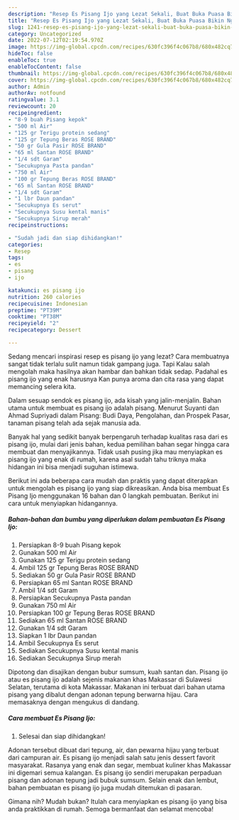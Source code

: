```yaml
---
description: "Resep Es Pisang Ijo yang Lezat Sekali, Buat Buka Puasa Bikin Ngiler"
title: "Resep Es Pisang Ijo yang Lezat Sekali, Buat Buka Puasa Bikin Ngiler"
slug: 1241-resep-es-pisang-ijo-yang-lezat-sekali-buat-buka-puasa-bikin-ngiler
category: Uncategorized
date: 2022-07-12T02:19:54.970Z
image: https://img-global.cpcdn.com/recipes/630fc396f4c067b8/680x482cq70/es-pisang-ijo-foto-resep-utama.jpg
hideToc: false
enableToc: true
enableTocContent: false
thumbnail: https://img-global.cpcdn.com/recipes/630fc396f4c067b8/680x482cq70/es-pisang-ijo-foto-resep-utama.jpg
cover: https://img-global.cpcdn.com/recipes/630fc396f4c067b8/680x482cq70/es-pisang-ijo-foto-resep-utama.jpg
author: Admin
authorAv: notfound
ratingvalue: 3.1
reviewcount: 20
recipeingredient:
- "8-9 buah Pisang kepok"
- "500 ml Air"
- "125 gr Terigu protein sedang"
- "125 gr Tepung Beras ROSE BRAND"
- "50 gr Gula Pasir ROSE BRAND"
- "65 ml Santan ROSE BRAND"
- "1/4 sdt Garam"
- "Secukupnya Pasta pandan"
- "750 ml Air"
- "100 gr Tepung Beras ROSE BRAND"
- "65 ml Santan ROSE BRAND"
- "1/4 sdt Garam"
- "1 lbr Daun pandan"
- "Secukupnya Es serut"
- "Secukupnya Susu kental manis"
- "Secukupnya Sirup merah"
recipeinstructions:

- "Sudah jadi dan siap dihidangkan!"
categories:
- Resep
tags:
- es
- pisang
- ijo

katakunci: es pisang ijo 
nutrition: 260 calories
recipecuisine: Indonesian
preptime: "PT39M"
cooktime: "PT38M"
recipeyield: "2"
recipecategory: Dessert

---
```



Sedang mencari inspirasi resep es pisang ijo yang lezat? Cara membuatnya sangat tidak terlalu sulit namun tidak gampang juga. Tapi Kalau salah mengolah maka hasilnya akan hambar dan bahkan tidak sedap. Padahal es pisang ijo yang enak harusnya Kan punya aroma dan cita rasa yang dapat memancing selera kita.


Dalam sesuap sendok es pisang ijo, ada kisah yang jalin-menjalin. Bahan utama untuk membuat es pisang ijo adalah pisang. Menurut Suyanti dan Ahmad Supriyadi dalam Pisang: Budi Daya, Pengolahan, dan Prospek Pasar, tanaman pisang telah ada sejak manusia ada.

Banyak hal yang sedikit banyak berpengaruh terhadap kualitas rasa dari es pisang ijo, mulai dari jenis bahan, kedua pemilihan bahan segar hingga cara membuat dan menyajikannya. Tidak usah pusing jika mau menyiapkan es pisang ijo yang enak di rumah, karena asal sudah tahu triknya maka hidangan ini bisa menjadi suguhan istimewa.


Berikut ini ada beberapa cara mudah dan praktis yang dapat diterapkan untuk mengolah es pisang ijo yang siap dikreasikan. Anda bisa membuat Es Pisang Ijo menggunakan 16 bahan dan 0 langkah pembuatan. Berikut ini cara untuk menyiapkan hidangannya.

<!--inarticleads1-->

##### Bahan-bahan dan bumbu yang diperlukan dalam pembuatan Es Pisang Ijo:

1. Persiapkan 8-9 buah Pisang kepok
1. Gunakan 500 ml Air
1. Gunakan 125 gr Terigu protein sedang
1. Ambil 125 gr Tepung Beras ROSE BRAND
1. Sediakan 50 gr Gula Pasir ROSE BRAND
1. Persiapkan 65 ml Santan ROSE BRAND
1. Ambil 1/4 sdt Garam
1. Persiapkan Secukupnya Pasta pandan
1. Gunakan 750 ml Air
1. Persiapkan 100 gr Tepung Beras ROSE BRAND
1. Sediakan 65 ml Santan ROSE BRAND
1. Gunakan 1/4 sdt Garam
1. Siapkan 1 lbr Daun pandan
1. Ambil Secukupnya Es serut
1. Sediakan Secukupnya Susu kental manis
1. Sediakan Secukupnya Sirup merah


Dipotong dan disajikan dengan bubur sumsum, kuah santan dan. Pisang ijo atau es pisang ijo adalah sejenis makanan khas Makassar di Sulawesi Selatan, terutama di kota Makassar. Makanan ini terbuat dari bahan utama pisang yang dibalut dengan adonan tepung berwarna hijau. Cara memasaknya dengan mengukus di dandang. 

<!--inarticleads2-->

##### Cara membuat Es Pisang Ijo:


1. Selesai dan siap dihidangkan!

Adonan tersebut dibuat dari tepung, air, dan pewarna hijau yang terbuat dari campuran air. Es pisang ijo menjadi salah satu jenis dessert favorit masyarakat. Rasanya yang enak dan segar, membuat kuliner khas Makassar ini digemari semua kalangan. Es pisang ijo sendiri merupakan perpaduan pisang dan adonan tepung jadi bubuk sumsum. Selain enak dan lembut, bahan pembuatan es pisang ijo juga mudah ditemukan di pasaran. 

Gimana nih? Mudah bukan? Itulah cara menyiapkan es pisang ijo yang bisa anda praktikkan di rumah. Semoga bermanfaat dan selamat mencoba!
